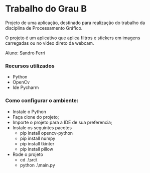 # Trabalho do Grau B

Projeto de uma aplicação, destinado para realização do trabalho da disciplina de Processamento Gráfico.

O projeto é um aplicativo que aplica filtros e stickers em imagens carregadas ou no video direto da webcam.

Aluno: Sandro Ferri

### Recursos utilizados

- Python
- OpenCv
- Ide Pycharm

### Como configurar o ambiente:

- Instale o Python
- Faça clone do projeto;
- Importe o projeto para a IDE de sua preferencia;
- Instale os seguintes pacotes
  - pip install opencv-python
  - pip install numpy
  - pip install tkinter
  - pip install pillow
- Rode o projeto
  - cd .\src\
  - python .\main.py
